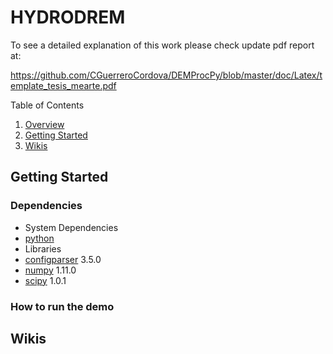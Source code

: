 # HYDRODREM

To see a detailed explanation of this work please check update pdf report at:

https://github.com/CGuerreroCordova/DEMProcPy/blob/master/doc/Latex/template_tesis_mearte.pdf

Table of Contents

1. [Overview](#overview)
2. [Getting Started](#getting-started)
3. [Wikis](#wikis)

## Getting Started

### Dependencies
 * System Dependencies
  * [python](https://www.python.org/ftp/python/2.7.11/python-2.7.11.amd64.msi)  
 * Libraries
  * [configparser](https://pypi.org/project/configparser/) 3.5.0
  * [numpy](https://docs.scipy.org/doc/numpy-1.11.0/reference/) 1.11.0
  * [scipy](https://pypi.org/project/scipy/) 1.0.1


### How to run the demo

## Wikis
